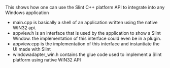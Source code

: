 This shows how one can use the Slint C++ platform API to integrate into any Windows application

 - main.cpp is basically a shell of an application written using the native WIN32 api.
 - appview.h is an interface that is used by the application to show a Slint Window.
   the implementation of this interface could even be in a plugin.
 - appview.cpp is the implementation of this interface and instantiate the UI made with Slint
 - windowadapter_win.h contains the glue code used to implement a Slint platform using native WIN32 API